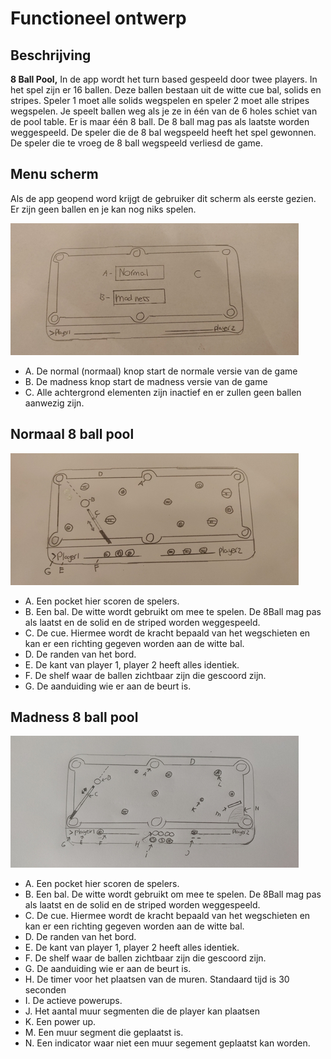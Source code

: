 # Functioneel ontwerp 
## Beschrijving
**8 Ball Pool,** In de app wordt het turn based gespeeld door twee players.
In het spel zijn er 16 ballen. Deze ballen bestaan uit de witte cue bal,
solids en stripes. Speler 1 moet alle solids wegspelen en speler 2 moet alle stripes wegspelen.
Je speelt ballen weg als je ze in één van de 6 holes schiet van de pool table.
Er is maar één 8 ball.
De 8 ball mag pas als laatste worden weggespeeld. De speler die de 8 bal wegspeeld heeft het spel gewonnen.
De speler die te vroeg de 8 ball wegspeeld verliesd de game.

## Menu scherm
Als de app geopend word krijgt de gebruiker dit scherm als eerste gezien. Er zijn geen ballen en je kan nog niks spelen.

![Menu sketch](pictures/Menu-Sketch.jpg)  
- A. De normal (normaal) knop start de normale versie van de game
- B. De madness knop start de madness versie van de game
- C. Alle achtergrond elementen zijn inactief en er zullen geen ballen aanwezig zijn.

## Normaal 8 ball pool

![Normal sketch](pictures/Normal-Sketch.jpg)
- A. Een pocket hier scoren de spelers.
- B. Een bal. De witte wordt gebruikt om mee te spelen. De 8Ball mag pas als laatst en de solid en de striped worden weggespeeld.
- C. De cue. Hiermee wordt de kracht bepaald van het wegschieten en kan er een richting gegeven worden aan de witte bal.
- D. De randen van het bord.
- E. De kant van player 1, player 2 heeft alles identiek.
- F. De shelf waar de ballen zichtbaar zijn die gescoord zijn.
- G. De aanduiding wie er aan de beurt is.

## Madness 8 ball pool
![Madness sketch](pictures/Madness-Sketch.jpg)
- A. Een pocket hier scoren de spelers.
- B. Een bal. De witte wordt gebruikt om mee te spelen. De 8Ball mag pas als laatst en de solid en de striped worden weggespeeld.
- C. De cue. Hiermee wordt de kracht bepaald van het wegschieten en kan er een richting gegeven worden aan de witte bal.
- D. De randen van het bord.
- E. De kant van player 1, player 2 heeft alles identiek.
- F. De shelf waar de ballen zichtbaar zijn die gescoord zijn.
- G. De aanduiding wie er aan de beurt is. 
- H. De timer voor het plaatsen van de muren. Standaard tijd is 30 seconden
- I. De actieve powerups.
- J. Het aantal muur segmenten die de player kan plaatsen
- K. Een power up.
- M. Een muur segment die geplaatst is.
- N. Een indicator waar niet een muur segement geplaatst kan worden.